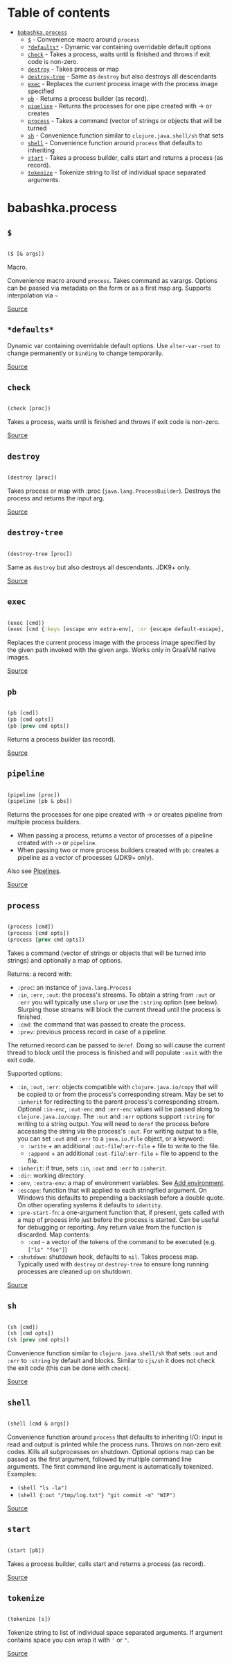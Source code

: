 # Table of contents
-  [`babashka.process`](#babashkaprocess)
    -  [`$`](#$) - Convenience macro around <code>process</code>
    -  [`*defaults*`](#defaults) - Dynamic var containing overridable default options
    -  [`check`](#check) - Takes a process, waits until is finished and throws if exit code is non-zero.
    -  [`destroy`](#destroy) - Takes process or map
    -  [`destroy-tree`](#destroy-tree) - Same as <code>destroy</code> but also destroys all descendants
    -  [`exec`](#exec) - Replaces the current process image with the process image specified
    -  [`pb`](#pb) - Returns a process builder (as record).
    -  [`pipeline`](#pipeline) - Returns the processes for one pipe created with -> or creates
    -  [`process`](#process) - Takes a command (vector of strings or objects that will be turned
    -  [`sh`](#sh) - Convenience function similar to <code>clojure.java.shell/sh</code> that sets
    -  [`shell`](#shell) - Convenience function around <code>process</code> that defaults to inheriting
    -  [`start`](#start) - Takes a process builder, calls start and returns a process (as record).
    -  [`tokenize`](#tokenize) - Tokenize string to list of individual space separated arguments.
# babashka.process 


## `$`
``` clojure

($ [& args])
```


Macro.


Convenience macro around `process`. Takes command as varargs. Options can
  be passed via metadata on the form or as a first map arg. Supports
  interpolation via `~`

[Source](https://github.com/babashka/process/blob/master/src/babashka/process.cljc#L445-L474)
## `*defaults*`

Dynamic var containing overridable default options. Use
  `alter-var-root` to change permanently or `binding` to change temporarily.

[Source](https://github.com/babashka/process/blob/master/src/babashka/process.cljc#L195-L200)
## `check`
``` clojure

(check [proc])
```


Takes a process, waits until is finished and throws if exit code is non-zero.

[Source](https://github.com/babashka/process/blob/master/src/babashka/process.cljc#L96-L110)
## `destroy`
``` clojure

(destroy [proc])
```


Takes process or map
  with :proc (`java.lang.ProcessBuilder`). Destroys the process and
  returns the input arg.

[Source](https://github.com/babashka/process/blob/master/src/babashka/process.cljc#L151-L157)
## `destroy-tree`
``` clojure

(destroy-tree [proc])
```


Same as `destroy` but also destroys all descendants. JDK9+ only.

[Source](https://github.com/babashka/process/blob/master/src/babashka/process.cljc#L161-L168)
## `exec`
``` clojure

(exec [cmd])
(exec [cmd {:keys [escape env extra-env], :or {escape default-escape}, :as opts}])
```


Replaces the current process image with the process image specified
  by the given path invoked with the given args. Works only in GraalVM
  native images.

[Source](https://github.com/babashka/process/blob/master/src/babashka/process.cljc#L500-L521)
## `pb`
``` clojure

(pb [cmd])
(pb [cmd opts])
(pb [prev cmd opts])
```


Returns a process builder (as record).

[Source](https://github.com/babashka/process/blob/master/src/babashka/process.cljc#L260-L270)
## `pipeline`
``` clojure

(pipeline [proc])
(pipeline [pb & pbs])
```


Returns the processes for one pipe created with -> or creates
  pipeline from multiple process builders.

  - When passing a process, returns a vector of processes of a pipeline created with `->` or `pipeline`.
  - When passing two or more process builders created with `pb`: creates a
    pipeline as a vector of processes (JDK9+ only).

  Also see [Pipelines](/README.md#pipelines).
  

[Source](https://github.com/babashka/process/blob/master/src/babashka/process.cljc#L390-L424)
## `process`
``` clojure

(process [cmd])
(process [cmd opts])
(process [prev cmd opts])
```


Takes a command (vector of strings or objects that will be turned
  into strings) and optionally a map of options.

  Returns: a record with:
   - `:proc`: an instance of `java.lang.Process`
   - `:in`, `:err`, `:out`: the process's streams. To obtain a string from
        `:out` or `:err` you will typically use `slurp` or use the `:string`
         option (see below). Slurping those streams will block the current thread
         until the process is finished.
   - `:cmd`: the command that was passed to create the process.
   - `:prev`: previous process record in case of a pipeline.

  The returned record can be passed to `deref`. Doing so will cause the current
  thread to block until the process is finished and will populate `:exit` with
  the exit code.

  Supported options:
   - `:in`, `:out`, `:err`: objects compatible with `clojure.java.io/copy` that
      will be copied to or from the process's corresponding stream. May be set
      to `:inherit` for redirecting to the parent process's corresponding
      stream. Optional `:in-enc`, `:out-enc` and `:err-enc` values will
      be passed along to `clojure.java.io/copy`.
      The `:out` and `:err` options support `:string` for writing to a string
      output. You will need to `deref` the process before accessing the string
      via the process's `:out`.
      For writing output to a file, you can set `:out` and `:err` to a `java.io.File` object, or a keyword:
       - `:write` + an additional `:out-file`/`:err-file` + file to write to the file.
       - `:append` + an additional `:out-file`/`:err-file` + file to append to the file.
   - `:inherit`: if true, sets `:in`, `:out` and `:err` to `:inherit`.
   - `:dir`: working directory.
   - `:env`, `:extra-env`: a map of environment variables. See [Add environment](/README.md#add-environment).
   - `:escape`: function that will applied to each stringified argument. On
      Windows this defaults to prepending a backslash before a double quote. On
      other operating systems it defaults to `identity`.
   - `:pre-start-fn`: a one-argument function that, if present, gets called with a
      map of process info just before the process is started. Can be useful for debugging
      or reporting. Any return value from the function is discarded. Map contents:
      - `:cmd` - a vector of the tokens of the command to be executed (e.g. `["ls" "foo"]`)
   - `:shutdown`: shutdown hook, defaults to `nil`. Takes process
      map. Typically used with `destroy` or `destroy-tree` to ensure long
      running processes are cleaned up on shutdown.

[Source](https://github.com/babashka/process/blob/master/src/babashka/process.cljc#L280-L373)
## `sh`
``` clojure

(sh [cmd])
(sh [cmd opts])
(sh [prev cmd opts])
```


Convenience function similar to `clojure.java.shell/sh` that sets
  `:out` and `:err` to `:string` by default and blocks. Similar to
  `cjs/sh` it does not check the exit code (this can be done with
  `check`).

[Source](https://github.com/babashka/process/blob/master/src/babashka/process.cljc#L476-L490)
## `shell`
``` clojure

(shell [cmd & args])
```


Convenience function around `process` that defaults to inheriting
  I/O: input is read and output is printed while the process
  runs. Throws on non-zero exit codes. Kills all subprocesses on
  shutdown. Optional options map can be passed as the first argument,
  followed by multiple command line arguments. The first command line
  argument is automatically tokenized. Examples:

  - `(shell "ls -la")`
  - `(shell {:out "/tmp/log.txt"} "git commit -m" "WIP")`

[Source](https://github.com/babashka/process/blob/master/src/babashka/process.cljc#L529-L557)
## `start`
``` clojure

(start [pb])
```


Takes a process builder, calls start and returns a process (as record).

[Source](https://github.com/babashka/process/blob/master/src/babashka/process.cljc#L426-L432)
## `tokenize`
``` clojure

(tokenize [s])
```


Tokenize string to list of individual space separated arguments.
  If argument contains space you can wrap it with `'` or `"`.

[Source](https://github.com/babashka/process/blob/master/src/babashka/process.cljc#L12-L63)
